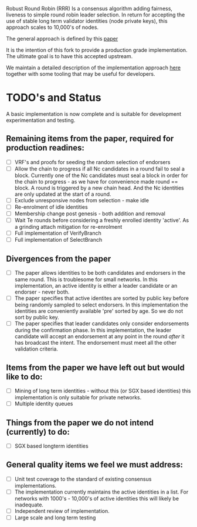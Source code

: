 Robust Round Robin (RRR) Is a consensus algorithm adding fairness, liveness to
simple round robin leader selection. In return for accepting the use of stable
long term validator identities (node private keys), this approach scales to
10,000's of nodes.

The general approach is defined by this [paper](https://arxiv.org/pdf/1804.07391.pdf)

It is the intention of this fork to provide a production grade implementation.
The ultimate goal is to have this accepted upstream.

We maintain a detailed description of the implementation approach 
[here](https://github.com/RobustRoundRobin/devclutter/blob/main/RRR-spec.md)
together with some tooling that may be useful for developers.

# TODO's and Status

A basic implementation is now complete and is suitable for development
experimentation and testing.

## Remaining items from the paper, required for production readines:

* [ ] VRF's and proofs for seeding the random selection of endorsers
* [ ] Allow the chain to progress if all Nc candidates in a round fail to
      seal a block. Currently one of the Nc candidates must seal a block in
      order for the chain to progress - as we have for convenience made round ==
      block. A round is triggered by a new chain head. And the Nc identities
      are only updated at the start of a round.
* [ ] Exclude unresponsive nodes from selection - make idle
* [ ] Re-enrolment of idle identities
* [ ] Membership change post genesis - both addition and removal
* [ ] Wait Te rounds before considering a freshly enrolled identity 'active'.
      As a grinding attach mitigation for re-enrolment
* [ ] Full implementation of VerifyBranch
* [ ] Full implementation of SelectBranch

## Divergences from the paper

* [ ] The paper allows identities to be both candidates and endorsers in the
      same round. This is troublesome for small networks. In this
      implementation, an active identity is either a leader candidate or an
      endorser - never both.
* [ ] The paper specifies that active identites are sorted by public key before
      being randomly sampled to select endorsers. In this implementation the
      identities are conveniently available 'pre' sorted by age. So we do not
      sort by public key.
* [ ] The paper specifies that leader candidates only consider endorsements
      during the confirmation phase. In this implementation, the leader
      candidate will accept an endorsement at any point in the round *after* it
      has broadcast the intent. The endorsement must meet all the other
      validation criteria.

## Items from the paper we have left out but would like to do:

* [ ] Mining of long term identities - without this (or SGX based identities)
      this implementation is only suitable for private networks.
* [ ] Multiple identity queues

## Things from the paper we do not intend (currently) to do:

* [ ] SGX based longterm identities

## General quality items we feel we must address:

* [ ] Unit test coverage to the standard of existing consensus implementations.
* [ ] The implementation currently maintains the active identities in a list.
      For networks with 1000's - 10,000's of active identities this will likely
      be inadequate.
* [ ] Independent review of implementation.
* [ ] Large scale and long term testing
